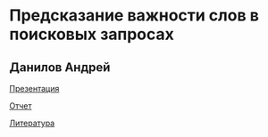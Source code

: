 # Предсказание важности слов в поисковых запросах
## Данилов Андрей

[Презентация](https://github.com/feathernox/shagraev-science-squad/blob/master/danilov/presentation.pdf)

[Отчет](https://github.com/feathernox/shagraev-science-squad/blob/master/danilov/report.pdf)

[Литература](https://github.com/feathernox/shagraev-science-squad/blob/master/danilov/articles.md)
